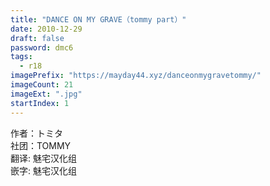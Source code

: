 ```yaml
---
title: "DANCE ON MY GRAVE（tommy part）"
date: 2010-12-29
draft: false
password: dmc6
tags: 
  - r18
imagePrefix: "https://mayday44.xyz/danceonmygravetommy/"  
imageCount: 21
imageExt: ".jpg" 
startIndex: 1
---
```

作者：トミタ  
社团：TOMMY  
翻译: 魅宅汉化组  
嵌字: 魅宅汉化组